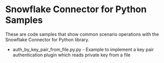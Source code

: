 # Snowflake Connector for Python Samples

These are code samples that show common scenario operations with the Snowflake Connector for Python library.

- auth_by_key_pair_from_file.py.py - Example to implement a key pair authentication plugin
which reads private key from a file

